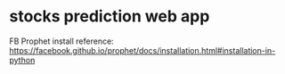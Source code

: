 # stocks prediction web app

FB Prophet install reference: https://facebook.github.io/prophet/docs/installation.html#installation-in-python
